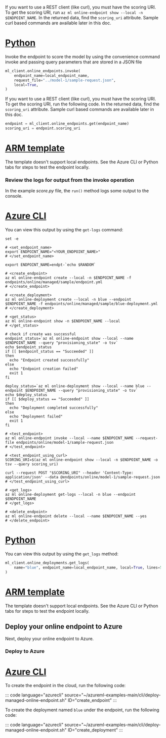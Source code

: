 If you want to use a REST client (like curl), you must have the scoring URI. To get the scoring URI, run `az ml online-endpoint show --local -n $ENDPOINT_NAME`. In the returned data, find the `scoring_uri` attribute. Sample curl based commands are available later in this doc.

# [Python](#tab/python)

Invoke the endpoint to score the model by using the convenience command invoke and passing query parameters that are stored in a JSON file

```python
ml_client.online_endpoints.invoke(
    endpoint_name=local_endpoint_name,
    request_file="../model-1/sample-request.json",
    local=True,
)
```

If you want to use a REST client (like curl), you must have the scoring URI. To get the scoring URI, run the following code. In the returned data, find the `scoring_uri` attribute. Sample curl based commands are available later in this doc.

```python
endpoint = ml_client.online_endpoints.get(endpoint_name)
scoring_uri = endpoint.scoring_uri
```

# [ARM template](#tab/arm)

The template doesn't support local endpoints. See the Azure CLI or Python tabs for steps to test the endpoint locally.


### Review the logs for output from the invoke operation

In the example *score.py* file, the `run()` method logs some output to the console. 

# [Azure CLI](#tab/azure-cli)

You can view this output by using the `get-logs` command:

```azurecli
set -e

# <set_endpoint_name> 
export ENDPOINT_NAME="<YOUR_ENDPOINT_NAME>"
# </set_endpoint_name>

export ENDPOINT_NAME=endpt-`echo $RANDOM`

# <create_endpoint>
az ml online-endpoint create --local -n $ENDPOINT_NAME -f endpoints/online/managed/sample/endpoint.yml
# </create_endpoint>

# <create_deployment>
az ml online-deployment create --local -n blue --endpoint $ENDPOINT_NAME -f endpoints/online/managed/sample/blue-deployment.yml
# </create_deployment>

# <get_status>
az ml online-endpoint show -n $ENDPOINT_NAME --local
# </get_status>

# check if create was successful
endpoint_status=`az ml online-endpoint show --local --name $ENDPOINT_NAME --query "provisioning_state" -o tsv`
echo $endpoint_status
if [[ $endpoint_status == "Succeeded" ]]
then
  echo "Endpoint created successfully"
else
  echo "Endpoint creation failed"
  exit 1
fi

deploy_status=`az ml online-deployment show --local --name blue --endpoint $ENDPOINT_NAME --query "provisioning_state" -o tsv`
echo $deploy_status
if [[ $deploy_status == "Succeeded" ]]
then
  echo "Deployment completed successfully"
else
  echo "Deployment failed"
  exit 1
fi

# <test_endpoint>
az ml online-endpoint invoke --local --name $ENDPOINT_NAME --request-file endpoints/online/model-1/sample-request.json
# </test_endpoint>

# <test_endpoint_using_curl>
SCORING_URI=$(az ml online-endpoint show --local -n $ENDPOINT_NAME -o tsv --query scoring_uri)

curl --request POST "$SCORING_URI" --header 'Content-Type: application/json' --data @endpoints/online/model-1/sample-request.json
# </test_endpoint_using_curl>

# <get_logs>
az ml online-deployment get-logs --local -n blue --endpoint $ENDPOINT_NAME
# </get_logs>

# <delete_endpoint>
az ml online-endpoint delete --local --name $ENDPOINT_NAME --yes
# </delete_endpoint>
```

# [Python](#tab/python)

You can view this output by using the `get_logs` method:

```python
ml_client.online_deployments.get_logs(
    name="blue", endpoint_name=local_endpoint_name, local=True, lines=50
)
```

# [ARM template](#tab/arm)

The template doesn't support local endpoints. See the Azure CLI or Python tabs for steps to test the endpoint locally.


##  Deploy your online endpoint to Azure

Next, deploy your online endpoint to Azure.

### Deploy to Azure

# [Azure CLI](#tab/azure-cli)

To create the endpoint in the cloud, run the following code:

::: code language="azurecli" source="~/azureml-examples-main/cli/deploy-managed-online-endpoint.sh" ID="create_endpoint" :::

To create the deployment named `blue` under the endpoint, run the following code:

::: code language="azurecli" source="~/azureml-examples-main/cli/deploy-managed-online-endpoint.sh" ID="create_deployment" :::
